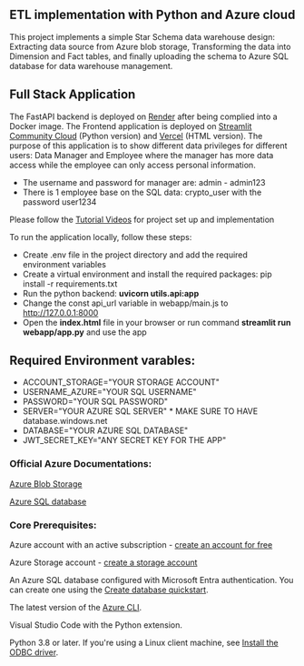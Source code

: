 ## ETL implementation with Python and Azure cloud

This project implements a simple Star Schema data warehouse design: Extracting data source from Azure blob storage, Transforming the data into Dimension and Fact tables, and finally uploading the schema to Azure SQL database for data warehouse management.

## Full Stack Application

The FastAPI backend is deployed on [Render](https://render.com) after being complied into a Docker image. The Frontend application is deployed on [Streamlit Community Cloud](https://etl-tutorial.streamlit.app) (Python version) and [Vercel](https://etl-tutorial.vercel.app) (HTML version). The purpose of this application is to show different data privileges for different users: Data Manager and Employee where the manager has more data access while the employee can only access personal information.

- The username and password for manager are: admin - admin123
- There is 1 employee base on the SQL data: crypto_user with the password user1234

Please follow the [Tutorial Videos](https://www.youtube.com/watch?v=yIflPdERBvY&list=PL5WVbgdMDtS0rBQzayZnYlnIDHHyEAYxy) for project set up and implementation

To run the application locally, follow these steps:
- Create .env file in the project directory and add the required environment variables
- Create a virtual environment and install the required packages: pip install -r requirements.txt
- Run the python backend: **uvicorn utils.api:app**
- Change the const api_url variable in webapp/main.js to http://127.0.0.1:8000
- Open the **index.html** file in your browser or run command **streamlit run webapp/app.py** and use the app 

## Required Environment varables:
- ACCOUNT_STORAGE="YOUR STORAGE ACCOUNT"
- USERNAME_AZURE="YOUR SQL USERNAME"
- PASSWORD="YOUR SQL PASSWORD"
- SERVER="YOUR AZURE SQL SERVER" * MAKE SURE TO HAVE database.windows.net
- DATABASE="YOUR AZURE SQL DATABASE"
- JWT_SECRET_KEY="ANY SECRET KEY FOR THE APP"

### Official Azure Documentations:

[Azure Blob Storage](https://learn.microsoft.com/en-us/azure/storage/blobs/storage-quickstart-blobs-python?tabs=managed-identity%2Croles-azure-portal%2Csign-in-visual-studio-code&pivots=blob-storage-quickstart-scratch&fbclid=IwAR0_SXxKXmnzjU8YgZ7xHys0-F2yG-V4pXQk8us7wv1Z-gEys62RS6ODBRg#prerequisites)

[Azure SQL database](https://learn.microsoft.com/en-us/azure/azure-sql/database/azure-sql-python-quickstart?view=azuresql&tabs=windows%2Csql-inter)

### Core Prerequisites:

Azure account with an active subscription - [create an account for free](https://azure.microsoft.com/en-us/free/?ref=microsoft.com&utm_source=microsoft.com&utm_medium=docs&utm_campaign=visualstudio)

Azure Storage account - [create a storage account](https://learn.microsoft.com/en-us/azure/storage/common/storage-account-create?tabs=azure-portal)

An Azure SQL database configured with Microsoft Entra authentication. You can create one using the [Create database quickstart](https://learn.microsoft.com/en-us/azure/azure-sql/database/single-database-create-quickstart?view=azuresql&tabs=azure-portal).

The latest version of the [Azure CLI](https://learn.microsoft.com/en-us/cli/azure/get-started-with-azure-cli).

Visual Studio Code with the Python extension.

Python 3.8 or later. If you're using a Linux client machine, see [Install the ODBC driver](https://learn.microsoft.com/en-us/sql/connect/python/pyodbc/step-1-configure-development-environment-for-pyodbc-python-development?view=sql-server-ver16&tabs=linux#install-the-odbc-driver).
